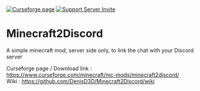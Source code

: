[![Curseforge page](http://cf.way2muchnoise.eu/title/325235_Download_now!.svg?badge_style=flat)](https://www.curseforge.com/minecraft/mc-mods/minecraft2discord)
[![Support Server Invite](https://img.shields.io/discord/586261375970574406.svg?color=7289da&label=Discord%20Support%20Server&logo=discord&style=flat-square)](https://discord.gg/rzzd76c)

# Minecraft2Discord
A simple minecraft mod, server side only, to link the chat with your Discord server

Curseforge page / Download link : https://www.curseforge.com/minecraft/mc-mods/minecraft2discord/  
Wiki : https://github.com/DenisD3D/Minecraft2Discord/wiki  
